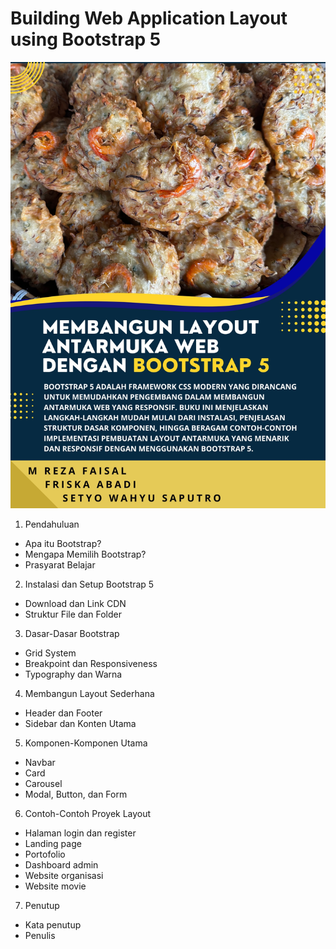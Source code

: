 # Building Web Application Layout using Bootstrap 5
![Bootstrap 5](images/01.jpg)
1. Pendahuluan
  - Apa itu Bootstrap?
  - Mengapa Memilih Bootstrap?
  - Prasyarat Belajar
2. Instalasi dan Setup Bootstrap 5
  - Download dan Link CDN
  - Struktur File dan Folder
3. Dasar-Dasar Bootstrap
 - Grid System
 - Breakpoint dan Responsiveness
  - Typography dan Warna
4. Membangun Layout Sederhana
  - Header dan Footer
  - Sidebar dan Konten Utama
5. Komponen-Komponen Utama
  - Navbar
  - Card
  - Carousel
  - Modal, Button, dan Form
6. Contoh-Contoh Proyek Layout
  - Halaman login dan register
  - Landing page 
  - Portofolio
  - Dashboard admin
  - Website organisasi
  - Website movie
7. Penutup
  - Kata penutup
  - Penulis
